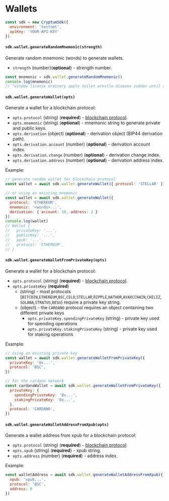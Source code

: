 # Wallets

```js
const sdk = new CryptumSdk({
  environment: 'testnet',
  apiKey: 'YOUR-API-KEY'
})
```

#### `sdk.wallet.generateRandomMnemonic(strength)`

Generate random mnemonic (words) to generate wallets.
* `strength` (number)(__optional__) - strength number.

```js
const mnemonic = sdk.wallet.generateRandomMnemonic()
console.log(mnemonic)
// "window license ordinary apple toilet wrestle disease sudden until armor wealth room..."
```

#### `sdk.wallet.generateWallet(opts)`

Generate a wallet for a blockchain protocol:
* `opts.protocol` (string) (__required__) - [blockchain protocol](./protocols.md#blockchain-protocols-supported-by-cryptum).
* `opts.mnemonic` (string) (__optional__) - mnemonic string to generate private and public keys.
* `opts.derivation` (object) (__optional__) - derivation object (BIP44 derivation path).
* `opts.derivation.account` (number) (__optional__) - derivation account index.
* `opts.derivation.change` (number) (__optional__) - derivation change index.
* `opts.derivation.address` (number) (__optional__) - derivation address index.

Example:
```js
// generate random wallet for blockchain protocol
const wallet = await sdk.wallet.generateWallet({ protocol: 'STELLAR' })

// or using an existing mnemonic
const wallet = await sdk.wallet.generateWallet({
  protocol: 'ETHEREUM',
  mnemonic: '<words>...',
  derivation: { account: 10, address: 2 }
})
console.log(wallet)
// Wallet {
//   privateKey: '...',
//   publicKey: '...',
//   xpub: '...',
//   protocol: 'ETHEREUM',
// }
```

#### `sdk.wallet.generateWalletFromPrivateKey(opts)`

Generate a wallet for a blockchain protocol:
* `opts.protocol` (string) (__required__) - [blockchain protocol](./protocols.md#blockchain-protocols-supported-by-cryptum).
* `opts.privateKey` (__required__)
  * (string) - most protocols (`BITCOIN`,`ETHEREUM`,`BSC`,`CELO`,`STELLAR`,`RIPPLE`,`HATHOR`,`AVAXCCHAIN`,`CHILIZ`,`SOLANA`,`STRATUS`,`BESU`) require a private key string.
  * (object) - the `CARDANO` protocol requires an object containing two different private keys
    * `opts.privateKey.spendingPrivateKey` (string) - private key used for spending operations
    * `opts.privateKey.stakingPrivateKey` (string) - private key used for staking operations

Example:
```js
// using an existing private key
const wallet = await sdk.wallet.generateWalletFromPrivateKey({
  privateKey: '0x...',
  protocol: 'BSC',
})

// for the cardano network
const cardanoWallet = await sdk.wallet.generateWalletFromPrivateKey({
  privateKey: {
    spendingPrivateKey: '0x...',
    stakingPrivateKey: '0x...',
  },
  protocol: 'CARDANO',
})
```

#### `sdk.wallet.generateWalletAddressFromXpub(opts)`

Generate a wallet address from xpub for a blockchain protocol:
* `opts.protocol` (string) (__required__) - [blockchain protocol](./protocols.md#blockchain-protocols-supported-by-cryptum).
* `opts.xpub` (string) (__required__) - xpub string.
* `opts.address` (number) (__required__) - address index.

Example:
```js
const walletAddress = await sdk.wallet.generateWalletAddressFromXpub({
  xpub: 'xpub...',
  protocol: 'BSC',
  address: 0
})
```
